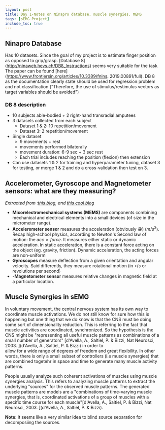 ```yaml
---
layout: post
title: Day 1-Notes on Ninapro database, muscle synergies, MEMS
tags: [sEMG Project]
include_toc: true
---
```


## Ninapro Database
Has 10 datasets. Since the goal of my project is to estimate finger position as opposed to grip/grasp. [Database 8]
(http://ninaweb.hevs.ch/DB8_Instructions) 
seems very suitable for the task. The paper can be found [here](https://www.frontiersin.org/articles/10.3389/fnins.
2019.00891/full). DB 8  as the documentation clearly state should be used for regression problem and not 
classification ("Therefore, the use of stimulus/restimulus vectors as target variables should be avoided")

### DB 8 description
- 10 subjects able-bodied + 2 right-hand transradial amputees
- 3 datasets collected from each subject
  - Dataset 1 & 2: 10 repetition/movement
  - Dataset 3: 2 repetition/movement
- Single dataset
  - 9 movements + rest
  - movements performed bilaterally
  - movement duration: 6-9 sec + 3 sec rest
  - Each trial includes reaching the position (flexion) then extension
- Can use datasets 1 & 2 for training and hyperparameter tuning, dataset 3 for testing, or merge 1 & 2 and do a 
  cross-validation then test on 3.

## Accelerometer, Gyroscope and Magnetometer sensors: what are they measuring?
*Extracted from :[this blog](https://www.maximintegrated.com/en/design/technical-documents/app-notes/5/5830.html), 
and [this cool blog](https://learn.sparkfun.com/tutorials/gyroscope/all)*

- **Micorelectromechanical systems (MEMS)** are components combining mechanical and electrical elements into a small 
  devices (of size in the micrometer range).
- **Accelerometer sensor** measures the acceleration (obviously 😀) ($m/s^2$). Recap high-school physics, 
  according to Newton's Second law of motion: the $acc \propto force$. It measures either static or dynamic 
  acceleration. In static acceleration, there is a constant force acting on 
  the object (eg. gravity, friction). Dynamic acceleration, the acting forces are non-uniform
- **Gyroscopes** measure deflection from a given orientation and angular velocity. Said differently, they measure 
  rotational motion (in $\circ/s$ or revolutions per second)
- -**Magnetometer sensor** measures relative changes in magnetic field at a particular location.

## Muscle Synergies in sEMG
In voluntary movement, the central nervous system has its own way to coordinate muscle activations. We do not still 
know for sure how this is happening but one thing that we do know is that the CNS must be doing some sort of 
dimensionality reduction. This is referring to the fact that muscle activities are coordinated, synchronized. So the 
hypothesis is the CNS might be 
"representing all useful muscle patterns as combinations of a small number of generators" [d'Avella, A., Saltiel, P. 
& Bizzi, Nat Neurosci, 2003. ](d'Avella, A., Saltiel, P. & Bizzi) in order to   
allow for a wide range of degrees of freedom and great flexibility. In other words, there is only a small subset of 
controllers (i.e muscle synergies) that are combined togetehr in space and time to generate many muscle activity 
patterns.

People usually analyze such coherent activations 
of muscles using muscle synergies analysis. This refers to analyzing muscle patterns to extract the underlying 
"sources" for the observed muscle patterns. The generated muscle patterns are models are a "combinations of 
time-varying muscle synergies, that is, coordinated activations of a group of muscles with a specific time course for each muscle"[d'Avella, A., Saltiel, P. 
& Bizzi, Nat Neurosci, 2003. ](d'Avella, A., Saltiel, P. & Bizzi). 

**Note**: It seems like a very similar idea to blind source separation for decomposiing the sources.